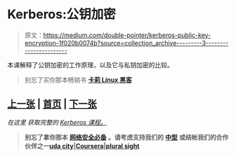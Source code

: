 # Kerberos:公钥加密

> 原文：<https://medium.com/double-pointer/kerberos-public-key-encryption-1f020b0074b?source=collection_archive---------3----------------------->

本课解释了公钥加密的工作原理，以及它与私钥加密的比较。

> 别忘了买你那本畅销书 [**卡莉 Linux 黑客**](https://amzn.to/3K4hQzp)

## [上一张](https://bit.ly/35JWsOa) | [首页](https://bit.ly/3CoSIO2) | [下一张](https://bit.ly/3KrIfUV)

*在这里* *获取完整的* [*Kerberos 课程。*](https://bit.ly/3vL8qSy)

> **别忘了拿你那本** [**网络安全必备**](https://amzn.to/3BFWeEI) **。请考虑支持我们的** [**中型**](https://bit.ly/3OvimpR) **或结帐我们的合作伙伴之一**[**uda city**](https://bit.ly/3JIpvl4)**|**[**Coursera**](https://imp.i384100.net/zaYBB0)**|**[**plural sight**](https://pluralsight.pxf.io/Ao7GGK)